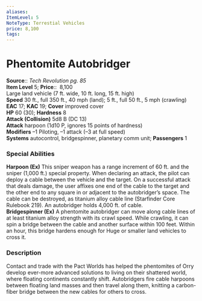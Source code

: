 ```yaml
---
aliases: 
ItemLevel: 5
NoteType: Terrestial Vehicles
price: 8,100
tags: 
---
```


# Phentomite Autobridger

**Source**:: _Tech Revolution pg. 85_  
**Item Level** 5;
**Price**::  8,100  
Large land vehicle (7 ft. wide, 10 ft. long, 15 ft. high)  
**Speed** 30 ft., full 350 ft., 40 mph (land); 5 ft., full 50 ft., 5 mph (crawling)  
**EAC** 17; **KAC** 19; **Cover** improved cover  
**HP** 60 (30); **Hardness** 8  
**Attack (Collision)** 5d8 B (DC 13)  
**Attack** harpoon (1d10 P, ignores 15 points of hardness)  
**Modifiers** –1 Piloting, –1 attack (–3 at full speed)  
**Systems** autocontrol, bridgespinner, planetary comm unit; **Passengers** 1  

### Special Abilities

**Harpoon (Ex)** This sniper weapon has a range increment of 60 ft. and the sniper (1,000 ft.) special property. When declaring an attack, the pilot can deploy a cable between the vehicle and the target. On a successful attack that deals damage, the user affixes one end of the cable to the target and the other end to any square in or adjacent to the autobridger’s space. The cable can be destroyed, as titanium alloy cable line (Starfinder Core Rulebook 219). An autobridger holds 4,000 ft. of cable.  
**Bridgespinner (Ex)** A phentomite autobridger can move along cable lines of at least titanium alloy strength with its crawl speed. While crawling, it can spin a bridge between the cable and another surface within 100 feet. Within an hour, this bridge hardens enough for Huge or smaller land vehicles to cross it.

### Description

Contact and trade with the Pact Worlds has helped the phentomites of Orry develop ever-more advanced solutions to living on their shattered world, where floating continents constantly shift. Autobridgers fire cable harpoons between floating land masses and then travel along them, knitting a carbon-fiber bridge between the new cables for others to cross.
